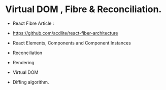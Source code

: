 # Virtual DOM , Fibre & Reconciliation.

- React Fibre Article :
- https://github.com/acdlite/react-fiber-architecture

- React Elements, Components and Component Instances
- Reconciliation
- Rendering
- Virtual DOM
- Diffing algorithm.
